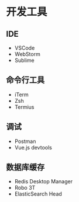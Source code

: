 # 开发工具

## IDE
* VSCode
* WebStorm
* Sublime

## 命令行工具
* iTerm
* Zsh
* Termius

## 调试
* Postman
* Vue.js devtools

## 数据库缓存
* Redis Desktop Manager
* Robo 3T
* ElasticSearch Head